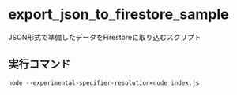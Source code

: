 # export_json_to_firestore_sample
JSON形式で準備したデータをFirestoreに取り込むスクリプト

## 実行コマンド
```
node --experimental-specifier-resolution=node index.js
```
